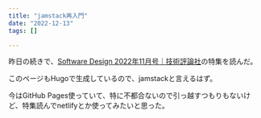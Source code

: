 ```yaml
---
title: "jamstack再入門"
date: "2022-12-13"
tags: []

---
```


昨日の続きで、[Software Design 2022年11月号｜技術評論社](https://gihyo.jp/magazine/SD/archive/2022/202211)の特集を読んだ。

このページもHugoで生成しているので、jamstackと言えるはず。

今はGitHub Pages使っていて、特に不都合ないので引っ越すつもりもないけど、特集読んでnetlifyとか使ってみたいと思った。
